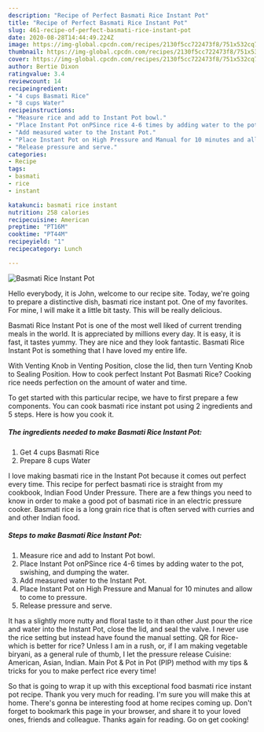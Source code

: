 ```yaml
---
description: "Recipe of Perfect Basmati Rice Instant Pot"
title: "Recipe of Perfect Basmati Rice Instant Pot"
slug: 461-recipe-of-perfect-basmati-rice-instant-pot
date: 2020-08-28T14:44:49.224Z
image: https://img-global.cpcdn.com/recipes/2130f5cc722473f8/751x532cq70/basmati-rice-instant-pot-recipe-main-photo.jpg
thumbnail: https://img-global.cpcdn.com/recipes/2130f5cc722473f8/751x532cq70/basmati-rice-instant-pot-recipe-main-photo.jpg
cover: https://img-global.cpcdn.com/recipes/2130f5cc722473f8/751x532cq70/basmati-rice-instant-pot-recipe-main-photo.jpg
author: Bertie Dixon
ratingvalue: 3.4
reviewcount: 14
recipeingredient:
- "4 cups Basmati Rice"
- "8 cups Water"
recipeinstructions:
- "Measure rice and add to Instant Pot bowl."
- "Place Instant Pot onPSince rice 4-6 times by adding water to the pot, swishing, and dumping the water."
- "Add measured water to the Instant Pot."
- "Place Instant Pot on High Pressure and Manual for 10 minutes and allow to come to pressure."
- "Release pressure and serve."
categories:
- Recipe
tags:
- basmati
- rice
- instant

katakunci: basmati rice instant 
nutrition: 258 calories
recipecuisine: American
preptime: "PT16M"
cooktime: "PT44M"
recipeyield: "1"
recipecategory: Lunch

---
```



![Basmati Rice Instant Pot](https://img-global.cpcdn.com/recipes/2130f5cc722473f8/751x532cq70/basmati-rice-instant-pot-recipe-main-photo.jpg)

Hello everybody, it is John, welcome to our recipe site. Today, we're going to prepare a distinctive dish, basmati rice instant pot. One of my favorites. For mine, I will make it a little bit tasty. This will be really delicious.

Basmati Rice Instant Pot is one of the most well liked of current trending meals in the world. It is appreciated by millions every day. It is easy, it is fast, it tastes yummy. They are nice and they look fantastic. Basmati Rice Instant Pot is something that I have loved my entire life.

With Venting Knob in Venting Position, close the lid, then turn Venting Knob to Sealing Position. How to cook perfect Instant Pot Basmati Rice? Cooking rice needs perfection on the amount of water and time.


To get started with this particular recipe, we have to first prepare a few components. You can cook basmati rice instant pot using 2 ingredients and 5 steps. Here is how you cook it.

<!--inarticleads1-->

##### The ingredients needed to make Basmati Rice Instant Pot:

1. Get 4 cups Basmati Rice
1. Prepare 8 cups Water


I love making basmati rice in the Instant Pot because it comes out perfect every time. This recipe for perfect basmati rice is straight from my cookbook, Indian Food Under Pressure. There are a few things you need to know in order to make a good pot of basmati rice in an electric pressure cooker. Basmati rice is a long grain rice that is often served with curries and and other Indian food. 

<!--inarticleads2-->

##### Steps to make Basmati Rice Instant Pot:

1. Measure rice and add to Instant Pot bowl.
1. Place Instant Pot onPSince rice 4-6 times by adding water to the pot, swishing, and dumping the water.
1. Add measured water to the Instant Pot.
1. Place Instant Pot on High Pressure and Manual for 10 minutes and allow to come to pressure.
1. Release pressure and serve.


It has a slightly more nutty and floral taste to it than other Just pour the rice and water into the Instant Pot, close the lid, and seal the valve. I never use the rice setting but instead have found the manual setting. QR for Rice- which is better for rice? Unless I am in a rush, or, if I am making vegetable biryani, as a general rule of thumb, I let the pressure release Cuisine: American, Asian, Indian. Main Pot &amp; Pot in Pot (PIP) method with my tips &amp; tricks for you to make perfect rice every time! 

So that is going to wrap it up with this exceptional food basmati rice instant pot recipe. Thank you very much for reading. I'm sure you will make this at home. There's gonna be interesting food at home recipes coming up. Don't forget to bookmark this page in your browser, and share it to your loved ones, friends and colleague. Thanks again for reading. Go on get cooking!
